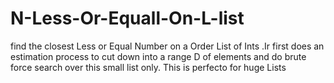 # N-Less-Or-Equall-On-L-list
find the closest Less or Equal Number on a Order List of Ints 
.Ir first does an estimation process to cut down into a range D of elements and do brute force search over this small list only. This is perfecto for huge Lists
